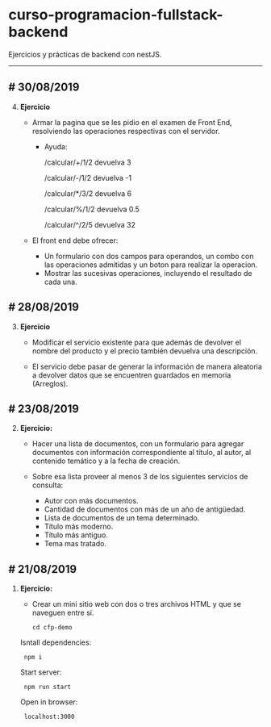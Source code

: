# curso-programacion-fullstack-backend
Ejercicios y prácticas de backend con nestJS.

***
## \# 30/08/2019

4. **Ejercicio**
    - Armar la pagina que se les pidio en el examen de Front End, resolviendo las operaciones respectivas con el servidor.
        - Ayuda:

            /calcular/+/1/2 devuelva 3

            /calcular/-/1/2 devuelva -1

            /calcular/*/3/2 devuelva 6

            /calcular/%/1/2 devuelva 0.5

            /calcular/^/2/5 devuelva 32

    - El front end debe ofrecer:
        - Un formulario con dos campos para operandos, un combo con las operaciones admitidas y un boton para realizar la operacion.
        - Mostrar las sucesivas operaciones, incluyendo el resultado de cada una.

## \# 28/08/2019

3. **Ejercicio**
    - Modificar el servicio existente para que además de devolver el nombre del producto y el precio también devuelva una descripción.

    - El servicio debe pasar de generar la información de manera aleatoria a devolver datos que se encuentren guardados en memoria (Arreglos).

## \# 23/08/2019

2. **Ejercicio:**
    - Hacer una lista de documentos, con un formulario para agregar documentos con información correspondiente al título, al autor, al contenido temático y a la fecha de creación.

    - Sobre esa lista proveer al menos 3 de los siguientes servicios de consulta:

        - Autor con más documentos.
        - Cantidad de documentos con más de un año de antigüedad.
        - Lista de documentos de un tema determinado.
        - Título más moderno.
        - Título más antiguo.
        - Tema mas tratado.  

## \# 21/08/2019

1. **Ejercicio:**
    - Crear un mini sitio web con dos o tres archivos HTML y que se naveguen entre sí.

          cd cfp-demo
    Isntall dependencies:
    
        npm i
    Start server:
        
        npm run start

    Open in browser:
    
        localhost:3000